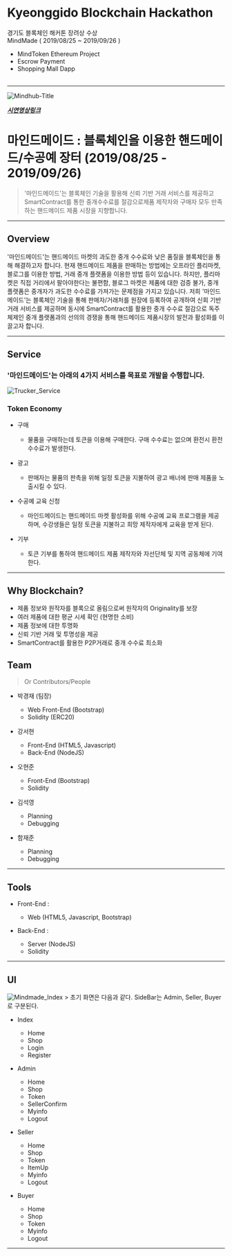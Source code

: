 # Kyeonggido Blockchain Hackathon
경기도 블록체인 해커톤 장려상 수상 <br>
MindMade ( 2019/08/25 ~ 2019/09/26 )
 - MindToken Ethereum Project
 - Escrow Payment
 - Shopping Mall Dapp <br><br>
<hr>

<img src="https://user-images.githubusercontent.com/52062612/72350939-b5660800-3722-11ea-9687-ae1f348c713d.jpg" title="Mindhub" alt="Mindhub-Title"></a>

<a href="https://www.youtube.com/watch?v=nsK8G63_SCI&t=17s">***시연영상링크***</a>

# 마인드메이드 : 블록체인을 이용한 핸드메이드/수공예 장터 (2019/08/25 - 2019/09/26)

> '마인드메이드'는 블록체인 기술을 활용해 신뢰 기반 거래 서비스를 제공하고 SmartContract를 통한 중개수수료를 절감으로제품 제작자와 구매자 모두 만족하는 핸드메이드 제품 시장을 지향합니다.

<hr/>

## Overview

'마인드메이드'는 핸드메이드 마켓의 과도한 중개 수수료와 낮은 품질을 블록체인을 통해 해결하고자 합니다. 현재 핸드메이드 제품을 판매하는 방법에는 오프라인 플리마켓, 블로그를 이용한 방법, 거래 중개 플랫폼을 이용한 방법 등이 있습니다. 하지만, 플리마켓은 직접 거리에서 팔아야한다는 불편함, 블로그 마켓은 제품에 대한 검증 불가, 중개 플랫폼은 중개자가 과도한 수수료를 가져가는 문제점을 가지고 있습니다. 저희 '마인드메이드'는 블록체인 기술을 통해 판매자/거래처를 원장에 등록하여 공개하여 신회 기반 거래 서비스를 제공하며 동시에 SmartContract를 활용한 중개 수수료 절감으로 독주 체제인 중개 플랫폼과의 선의의 경쟁을 통해 핸드메이드 제품시장의 발전과 활성화를 이끌고자 합니다.

---

## Service

### '마인드메이드'는 아래의 4가지 서비스를 목표로 개발을 수행합니다.

<img src="https://user-images.githubusercontent.com/52062612/72432978-b018c400-37db-11ea-8493-cfa975e21222.jpg" title="Trucker_Service" alt="Trucker_Service">

### Token Economy
- 구매
  - 물품을 구매하는데 토큰을 이용해 구매한다. 구매 수수료는 없으며 환전시 환전 수수료가 발생한다.

- 광고
  - 판매자는 물품의 판촉을 위해 일정 토큰을 지불하여 광고 배너에 판매 제품을 노출시킬 수 있다.

- 수공예 교육 신청
  - 마인드메이드는 핸드메이드 마켓 활성화를 위해 수공예 교육 프로그램을 제공하며, 수강생들은 일정 토큰을 지불하고 희망 제작자에게 교육을 받게 된다.
 
- 기부
  - 토큰 기부를 통하여 핸드메이드 제품 제작자와 자선단체 및 지역 공동체에 기여한다.

---
## Why Blockchain?
- 제품 정보와 원작자를 블록으로 올림으로써 원작자의 Originality를 보장
- 여러 제품에 대한 평균 시세 확인 (현명한 소비)
- 제품 정보에 대한 투명화
- 신뢰 기반 거래 및 투명성을 제공
- SmartContract를 활용한 P2P거래로 중개 수수료 최소화

## Team

> Or Contributors/People

- 박경재 (팀장)
  - Web Front-End (Bootstrap)
  - Solidity (ERC20)
  
- 강서현
  - Front-End (HTML5, Javascript)
  - Back-End (NodeJS)

- 오현준
  - Front-End (Bootstrap)
  - Solidity

- 김석영
  - Planning
  - Debugging
  
- 함재준
  - Planning
  - Debugging
---

## Tools

- Front-End : 
  - Web (HTML5, Javascript, Bootstrap)

- Back-End : 
  - Server (NodeJS)
  - Solidity

---
## UI
<img src="https://user-images.githubusercontent.com/52062612/72433536-e0149700-37dc-11ea-816a-be759d516af0.jpg" title="Mindmade_Index" alt="Mindmade_Index">
> 초기 화면은 다음과 같다. SideBar는 Admin, Seller, Buyer로 구분된다.

- Index
  - Home
  - Shop
  - Login
  - Register

- Admin
  - Home
  - Shop
  - Token
  - SellerConfirm
  - Myinfo
  - Logout
  
- Seller
  - Home
  - Shop
  - Token
  - ItemUp
  - Myinfo
  - Logout
  
- Buyer
  - Home
  - Shop
  - Token
  - Myinfo
  - Logout

---
